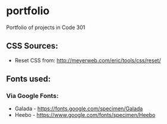 # portfolio
Portfolio of projects in Code 301

## CSS Sources:
  - Reset CSS from: http://meyerweb.com/eric/tools/css/reset/
  
## Fonts used:
### Via Google Fonts:
  - Galada - https://fonts.google.com/specimen/Galada
  - Heebo - https://www.google.com/fonts/specimen/Heebo
